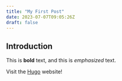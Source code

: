 ```yaml
---
title: "My First Post"
date: 2023-07-07T09:05:26Z
draft: false
---
```


## Introduction

This is **bold** text, and this is *emphasized* text.

Visit the [Hugo](https://gohugo.io) website!